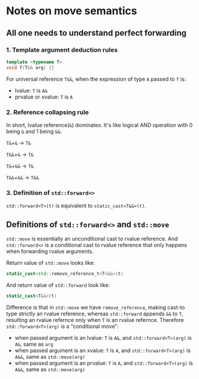 # Notes on move semantics

## All one needs to understand perfect forwarding

### 1. Template argument deduction rules

```c++
template <typename T>
void f(T&& arg) {}
```

For universal reference `T&&`, when the expression of type `A` passed to `f` is:

* lvalue: `T` is `A&`
* prvalue or xvalue: `T` is `A`

### 2. Reference collapsing rule

In short, lvalue reference(`&`) dominates. It's like logical AND operation with 0 being `&` and 1 being `&&`.

`T&`+`&` -> `T&`

`T&&`+`&` -> `T&`

`T&`+`&&` -> `T&`

`T&&`+`&&` -> `T&&`

### 3. Definition of `std::forward<>`

`std::forward<T>(t)` is equivalent to `static_cast<T&&>(t)`.

## Definitions of `std::forward<>` and `std::move`

`std::move` is essentially an unconditional cast to rvalue reference. And `std::forward<>` is a conditional cast to rvalue reference that only happens when forwarding rvalue arguments.

Return value of `std::move` looks like:

```c++
static_cast<std::remove_reference_t<T>&&>(t)
```

And return value of `std::forward` look like:

```c++
static_cast<T&&>(t)
```

Difference is that in `std::move` we have `remove_reference`, making cast-to type strictly an rvalue reference, whereas `std::forward` appends `&&` to `T`, resulting an rvalue refernce only when `T` is an rvalue refernce. Therefore `std::forward<T>(arg)` is a "conditional move":

* when passed argument is an lvalue: `T` is `A&`, and `std::forward<T>(arg)` is `A&`, same as `arg`
* when passed argument is an xvalue: `T` is `A`, and `std::forward<T>(arg)` is `A&&`, same as `std::move(arg)`
* when passed argument is an prvalue: `T` is `A`, and `std::forward<T>(arg)` is `A&&`, same as `std::move(arg)`
